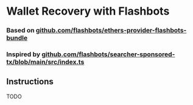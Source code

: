 # Wallet Recovery with Flashbots
### Based on [github.com/flashbots/ethers-provider-flashbots-bundle](https://github.com/flashbots/ethers-provider-flashbots-bundle)

### Inspired by [github.com/flashbots/searcher-sponsored-tx/blob/main/src/index.ts](https://github.com/flashbots/searcher-sponsored-tx/blob/main/src/index.ts)

## Instructions

TODO
